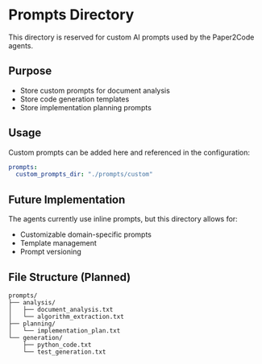 # Prompts Directory

This directory is reserved for custom AI prompts used by the Paper2Code agents.

## Purpose
- Store custom prompts for document analysis
- Store code generation templates
- Store implementation planning prompts

## Usage
Custom prompts can be added here and referenced in the configuration:
```yaml
prompts:
  custom_prompts_dir: "./prompts/custom"
```

## Future Implementation
The agents currently use inline prompts, but this directory allows for:
- Customizable domain-specific prompts
- Template management
- Prompt versioning

## File Structure (Planned)
```
prompts/
├── analysis/
│   ├── document_analysis.txt
│   └── algorithm_extraction.txt
├── planning/
│   └── implementation_plan.txt
└── generation/
    ├── python_code.txt
    └── test_generation.txt
```

